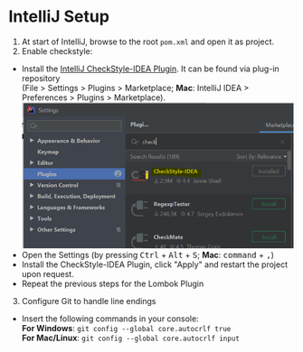 # IntelliJ Setup

1. At start of IntelliJ, browse to the root `pom.xml` and open it as project.
2. Enable checkstyle:
  - Install the [IntelliJ CheckStyle-IDEA Plugin](https://plugins.jetbrains.com/plugin/1065-checkstyle-idea). It can be found via plug-in repository  
  (File > Settings > Plugins > Marketplace; **Mac**: IntelliJ IDEA > Preferences > Plugins > Marketplace).  
    ![checkstyle](graphics/checkstyle.PNG)
  - Open the Settings (by pressing <kbd>Ctrl</kbd> + <kbd>Alt</kbd> + <kbd>S</kbd>; **Mac**: <kbd>command</kbd> + <kbd>,</kbd>) 
  - Install the CheckStyle-IDEA Plugin, click "Apply" and restart the project upon request.
  - Repeat the previous steps for the Lombok Plugin
  
3. Configure Git to handle line endings
  - Insert the following commands in your console:  
  **For Windows**: `git config --global core.autocrlf true`  
  **For Mac/Linux**: `git config --global core.autocrlf input`

     
